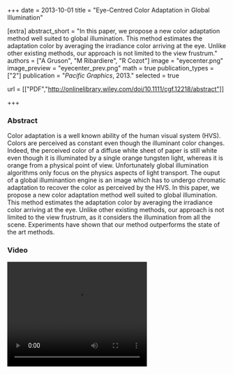 +++
date = 2013-10-01
title = "Eye-Centred Color Adaptation in Global Illumination"

[extra]
abstract_short = "In this paper, we propose a new color adaptation method well suited to global illumination. This method estimates the adaptation color by averaging the irradiance color arriving at the eye. Unlike other existing methods, our approach is not limited to the view frustrum."
authors = ["A Gruson", "M Ribardiere", "R Cozot"]
image = "eyecenter.png"
image_preview = "eyecenter_prev.png"
math = true
publication_types = ["2"]
publication = "*Pacific Graphics*, 2013."
selected = true

url = [["PDF","http://onlinelibrary.wiley.com/doi/10.1111/cgf.12218/abstract"]]

+++

### Abstract

Color adaptation is a well known ability of the human visual system (HVS). Colors are perceived as constant even though the illuminant color changes. Indeed, the perceived color of a diffuse white sheet of paper is still white even though it is illuminated by a single orange tungsten light, whereas it is orange from a physical point of view. Unfortunately global illumination algorithms only focus on the physics aspects of light transport. The ouput of a global illuminantion engine is an image which has to undergo chromatic adaptation to recover the color as perceived by the HVS. In this paper, we propose a new color adaptation method well suited to global illumination. This method estimates the adaptation color by averaging the irradiance color arriving at the eye. Unlike other existing methods, our approach is not limited to the view frustrum, as it considers the illumination from all the scene. Experiments have shown that our method outperforms the state of the art methods.

### Video
<video width="320" height="240" controls>
  <source src="http://beltegeuse.s3-website-ap-northeast-1.amazonaws.com/research/2013_whitebalancing/video.mp4" type="video/mp4">
Your browser does not support the video tag.
</video>